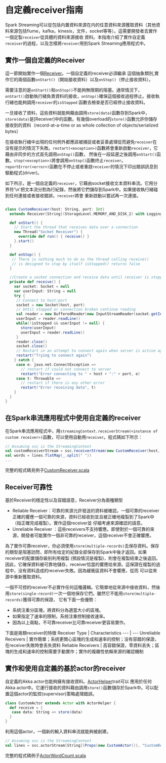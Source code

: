 # 自定義receiver指南

Spark Streaming可以從包括内置資料來源在内的任意資料來源獲取資料（其他資料來源包括flume，kafka，kinesis，文件，socket等等）。這需要開發者去實作一個定製`receiver`從具體的資料來源接收
資料。本指南介紹了實作自定義`receiver`的過程，以及怎樣將`receiver`用到Spark Streaming應用程式中。

## 實作一個自定義的Receiver

這一節開始實作一個[Receiver](https://spark.apache.org/docs/latest/api/scala/index.html#org.apache.spark.streaming.receiver.Receiver)。一個自定義的receiver必須繼承
這個抽象類別,實作它的兩個函數`onStart()`（開始接收資料）以及`onStop()`（停止接收資料）。

需要注意的是`onStart()`和`onStop()`不能夠無限期的阻塞。通常情況下，`onStart()`啟動執行緒負責資料的接收，`onStop()`確保這個接收過程停止。接收執行緒也能夠調用`receiver`的`isStopped`
函數去檢查是否已經停止接收資料。

一旦接收了資料，這些資料就能夠藉由調用`store(data)`函數存到Spark中，`store(data)`是[Receiver]中的函數。有幾個overload的`store()`函數允許你儲存接收到的資料（record-at-a-time or as whole collection of objects/serialized bytes）

在接收執行緒中出現的任何例外都應該被捕捉或者妥善處理從而避免`receiver`在没有提示的情況下失敗。`restart(<exception>)`函數將會重新啟動`receiver`，它藉由非同步的方式首先調用`onStop()`函數，
然後在一段延遲之後調用`onStart()`函數。`stop(<exception>)`將會調用`onStop()`函數终止`receiver`。`reportError(<error>)`函數在不停止或者重啟`receiver`的情況下印出錯誤訊息到
驅動程式(driver)。

如下所示，是一個自定義的`receiver`，它藉由socket接收文本資料串流。它用分界符'\n'把文本流分割為行紀錄，然後將它們儲存到Spark中。如果接收執行緒碰到任何連接或者接收錯誤，`receiver`將會
重新啟動以嘗試再一次連接。

```scala

class CustomReceiver(host: String, port: Int)
  extends Receiver[String](StorageLevel.MEMORY_AND_DISK_2) with Logging {

  def onStart() {
    // Start the thread that receives data over a connection
    new Thread("Socket Receiver") {
      override def run() { receive() }
    }.start()
  }

  def onStop() {
   // There is nothing much to do as the thread calling receive()
   // is designed to stop by itself isStopped() returns false
  }

  //Create a socket connection and receive data until receiver is stopped
  private def receive() {
    var socket: Socket = null
    var userInput: String = null
    try {
     // Connect to host:port
     socket = new Socket(host, port)
     // Until stopped or connection broken continue reading
     val reader = new BufferedReader(new InputStreamReader(socket.getInputStream(), "UTF-8"))
     userInput = reader.readLine()
     while(!isStopped && userInput != null) {
       store(userInput)
       userInput = reader.readLine()
     }
     reader.close()
     socket.close()
     // Restart in an attempt to connect again when server is active again
     restart("Trying to connect again")
    } catch {
     case e: java.net.ConnectException =>
       // restart if could not connect to server
       restart("Error connecting to " + host + ":" + port, e)
     case t: Throwable =>
       // restart if there is any other error
       restart("Error receiving data", t)
    }
  }
}

```

## 在Spark串流應用程式中使用自定義的receiver

在Spark串流應用程式中，用`streamingContext.receiverStream(<instance of custom receiver>)`函數，可以使用自動用`receiver`。程式碼如下所示：

```scala
// Assuming ssc is the StreamingContext
val customReceiverStream = ssc.receiverStream(new CustomReceiver(host, port))
val words = lines.flatMap(_.split(" "))
...
```

完整的程式碼見例子[CustomReceiver.scala](https://github.com/apache/spark/blob/master/examples/src/main/scala/org/apache/spark/examples/streaming/CustomReceiver.scala)

## Receiver可靠性

基於Receiver的穩定性以及容錯語意，Receiver分為兩種類型

- Reliable Receiver：可靠的來源允許發送的資料被確認。一個可靠的receiver正確的響應一個可靠的來源，資料已經收到並且被正確地複製到了Spark中（指正確完成複製）。實作這個receiver並
仔細考慮來源確認的語意。
- Unreliable Receiver ：這些receivers不支持響應。即使對於一個可靠的來源，開發者可能實作一個非可靠的receiver，這個receiver不會正確響應。

為了實作可靠receiver，你必須使用`store(multiple-records)`去保存資料。保存的類型是阻塞訪問，即所有给定的紀錄全部保存到Spark中後才返回。如果receiver的配置儲存級别利用複製
(預設情況是複製)，則會在複製结束之後返回。因此，它確保資料被可靠地儲存，receiver恰當的響應给來源。這保證在複製的過程中，没有資料造成的receiver失敗。因為緩衝區資料不會響應，從而
可以從來源中重新獲取資料。

一個不可控的receiver不必實作任何這種邏輯。它簡單地從來源中接收資料，然後用`store(single-record)`一次一個地保存它們。雖然它不能用`store(multiple-records)`獲得可靠的保證，
它有下面一些優勢：

- 系统注重分區塊，將資料分為適當大小的區塊。
- 如果指定了速率的限制，系统注重控制接收速率。
- 因為以上兩點，不可靠receiver比可靠receiver更容易實作。

下面是兩類receiver的特徵
Receiver Type | Characteristics
--- | ---
Unreliable Receivers | 實作簡單；系统更關心區塊的生成和速率的控制；没有容錯的保證，在receiver失敗時會丢失資料
Reliable Receivers | 高容錯保證，零資料丢失；區塊的生成和速率的控制需要手動實作；實作的複雜性依賴來源的確認機制

## 實作和使用自定義的基於actor的receiver

自定義的Akka actor也能夠擁有接收資料。[ActorHelper](https://spark.apache.org/docs/latest/api/scala/index.html#org.apache.spark.streaming.receiver.ActorHelper)trait可以
應用於任何Akka actor中。它運行接收的資料藉由調用`store()`函數儲存於Spark中。可以配置這個actor的監控(supervisor)策略處理錯誤。

```scala
class CustomActor extends Actor with ActorHelper {
  def receive = {
   case data: String => store(data)
  }
}
```

利用這個actor，一個新的輸入資料串流就能夠被創建。

```scala
// Assuming ssc is the StreamingContext
val lines = ssc.actorStream[String](Props(new CustomActor()), "CustomReceiver")
```

完整的程式碼例子[ActorWordCount.scala](https://github.com/apache/spark/blob/master/examples/src/main/scala/org/apache/spark/examples/streaming/ActorWordCount.scala)

